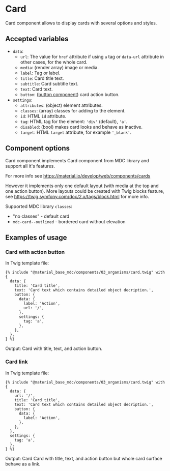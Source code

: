 Card
====

Card component allows to display cards with several options and styles.

Accepted variables
------------------

- `data`:
    - `url`: The value for `href` attribute if using `a` tag or `data-url` attribute in other cases, for the whole card.
    - `media`: (render array) image or media. 
    - `label`: Tag or label.
    - `title`: Card title text.
    - `subtitle`: Card subtitle text.
    - `text`:  Card text.
    - `button`: ([button component](components/button.md)) card action button.
- `settings`:
    - `attributes`: (object) element attributes.
    - `classes`: (array) classes for adding to the element.
    - `id`: HTML `id` attribute.
    - `tag`: HTML tag for the element: `'div'` (default), `'a'`.
    - `disabled`: (bool) makes card looks and behave as inactive.
    - `target`: HTML `target` attribute, for example `'_blank'`.

Component options
-----------------

Card component implements Card component from MDC library and support all it's features.

For more info see https://material.io/develop/web/components/cards

However it implements only one default layout (with media at the top and one action button). More layouts could be created with Twig blocks feature, see https://twig.symfony.com/doc/2.x/tags/block.html for more info.

Supported MDC library `classes`:

* "no classes" - default card 
* `mdc-card--outlined` - bordered card without elevation

Examples of usage
-----------------

### Card with action button

In Twig template file:

~~~
{% include "@material_base_mdc/components/03_organisms/card.twig" with {
  data: {
    title: 'Card title',
    text: 'Card text which contains detailed object decription.',
    button: {
      data: {
        label: 'Action',
        url: '/',
      },
      settings: {
        tag: 'a',
      },
    },
  },
} %}
~~~

Output: Card with title, text, and action button.

### Card link

In Twig template file:

~~~
{% include "@material_base_mdc/components/03_organisms/card.twig" with {
  data: {
    url: '/',
    title: 'Card title',
    text: 'Card text which contains detailed object decription.',
    button: {
      data: {
        label: 'Action',
      },
    },
  },
  settings: {
    tag: 'a',
  },
} %}
~~~

Output: Card Card with title, text, and action button but whole card surface behave as a link.
